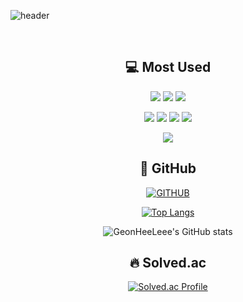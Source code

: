 ![header](https://capsule-render.vercel.app/api?type=waving&color=timeGradient&text=Hi%20GeonHee's%20GitHub%20👋&animation=twinkling&fontSize=35&fontAlignY=40&fontAlign=70&height=250)

<div align="center">

  
<br>

## 💻 Most Used

![](https://img.shields.io/badge/Spring-6DB33F?style=for-the-badge&logo=spring&logoColor=white)
![](https://img.shields.io/badge/Java-ED8B00?style=for-the-badge&logo=openjdk&logoColor=white)
![](https://img.shields.io/badge/Python-3776AB?style=for-the-badge&logo=python&logoColor=white)


![](https://img.shields.io/badge/MongoDB-4EA94B?style=for-the-badge&logo=mongodb&logoColor=white)
![](https://img.shields.io/badge/Oracle-F80000?style=for-the-badge&logo=oracle&logoColor=black)
![](https://img.shields.io/badge/MySQL-00000F?style=for-the-badge&logo=mysql&logoColor=white)
![](https://img.shields.io/badge/PostgreSQL-4169E1?style=for-the-badge&logo=postgresql&logoColor=black)


![](https://img.shields.io/badge/WebRTC-333333?style=for-the-badge&logo=webrtc&logoColor=white)
</br>


## 📌 GitHub
[![GITHUB](https://hits.seeyoufarm.com/api/count/incr/badge.svg?url=https%3A%2F%2Fgithub.com%2Fjiholee0&count_bg=%23F29494&title_bg=%232F2E2E&icon=github.svg&icon_color=%23FFFFFF&title=GITHUB&edge_flat=false)](https://github.com/GeonHeeLeee)


[![Top Langs](https://github-readme-stats.vercel.app/api/top-langs/?username=GeonHeeLeee)](https://github.com/anuraghazra/github-readme-stats)

![GeonHeeLeee's GitHub stats](https://github-readme-stats.vercel.app/api?username=GeonHeeLeee&show_icons=true&theme=highcontrast)  


## 🔥 Solved.ac
[![Solved.ac Profile](http://mazassumnida.wtf/api/generate_badge?boj=ghlee00125)](https://solved.ac/ghlee00125)







</div>
